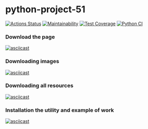 # python-project-51
[![Actions Status](https://github.com/AlexVSSP/python-project-51/workflows/hexlet-check/badge.svg)](https://github.com/AlexVSSP/python-project-51/actions)
[![Maintainability](https://api.codeclimate.com/v1/badges/6c23c6d3e11f35e93e61/maintainability)](https://codeclimate.com/github/AlexVSSP/python-project-51/maintainability)
[![Test Coverage](https://api.codeclimate.com/v1/badges/6c23c6d3e11f35e93e61/test_coverage)](https://codeclimate.com/github/AlexVSSP/python-project-51/test_coverage)
[![Python CI](https://github.com/AlexVSSP/python-project-50/actions/workflows/pyci.yml/badge.svg)](https://github.com/AlexVSSP/python-project-50/actions/workflows/pyci.yml)


### Download the page
[![asciicast](https://asciinema.org/a/537086.svg)](https://asciinema.org/a/537086)

### Downloading images
[![asciicast](https://asciinema.org/a/540327.svg)](https://asciinema.org/a/540327)

### Downloading all resources
[![asciicast](https://asciinema.org/a/541321.svg)](https://asciinema.org/a/541321)

### Installation the utility and example of work
[![asciicast](https://asciinema.org/a/544505.svg)](https://asciinema.org/a/544505)